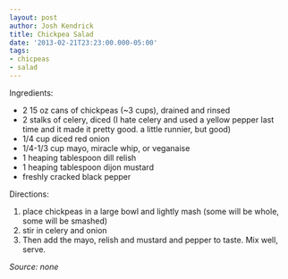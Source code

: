 ```yaml
---
layout: post
author: Josh Kendrick
title: Chickpea Salad
date: '2013-02-21T23:23:00.000-05:00'
tags:
- chicpeas
- salad
---
```


Ingredients:
* 2 15 oz cans of chickpeas (~3 cups), drained and rinsed
* 2 stalks of celery, diced (I hate celery and used a yellow pepper last time and it made it pretty good. a little runnier, but good)
* 1/4 cup diced red onion
* 1/4-1/3 cup mayo, miracle whip, or veganaise
* 1 heaping tablespoon dill relish
* 1 heaping tablespoon dijon mustard
* freshly cracked black pepper

Directions:
1. place chickpeas in a large bowl and lightly mash (some will be whole, some will be smashed)
2. stir in celery and onion
3. Then add the mayo, relish and mustard and pepper to taste. Mix well, serve.

*Source: none*